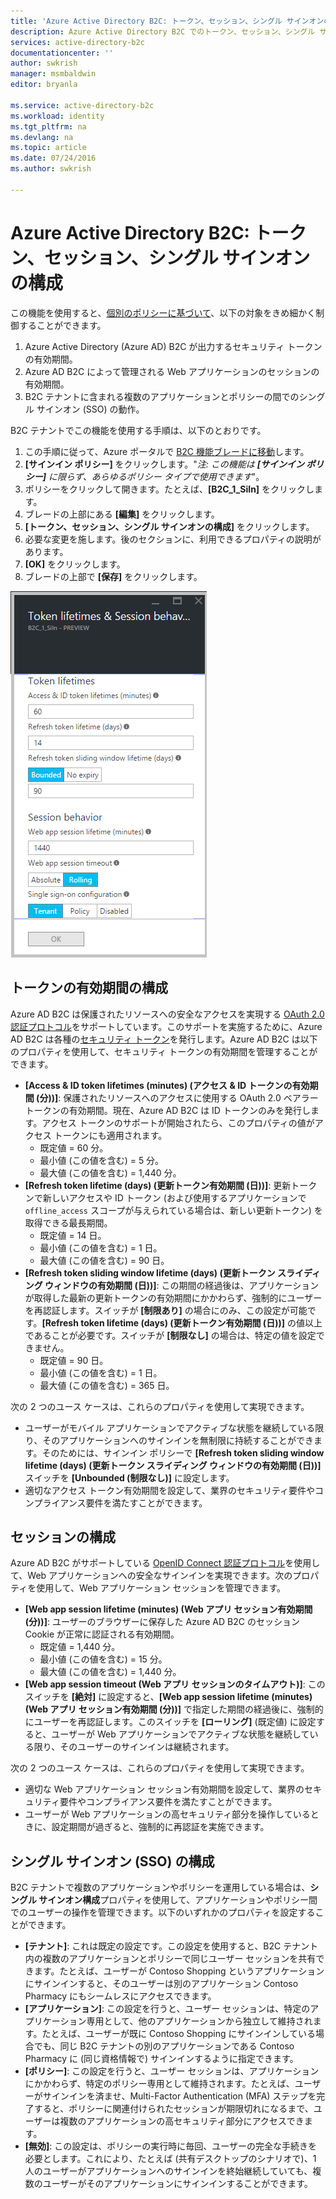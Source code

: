 ```yaml
---
title: 'Azure Active Directory B2C: トークン、セッション、シングル サインオンの構成 | Microsoft Docs'
description: Azure Active Directory B2C でのトークン、セッション、シングル サインオンの構成
services: active-directory-b2c
documentationcenter: ''
author: swkrish
manager: msmbaldwin
editor: bryanla

ms.service: active-directory-b2c
ms.workload: identity
ms.tgt_pltfrm: na
ms.devlang: na
ms.topic: article
ms.date: 07/24/2016
ms.author: swkrish

---
```

# Azure Active Directory B2C: トークン、セッション、シングル サインオンの構成
この機能を使用すると、[個別のポリシーに基づいて](active-directory-b2c-reference-policies.md)、以下の対象をきめ細かく制御することができます。

1. Azure Active Directory (Azure AD) B2C が出力するセキュリティ トークンの有効期間。
2. Azure AD B2C によって管理される Web アプリケーションのセッションの有効期間。
3. B2C テナントに含まれる複数のアプリケーションとポリシーの間でのシングル サインオン (SSO) の動作。

B2C テナントでこの機能を使用する手順は、以下のとおりです。

1. この手順に従って、Azure ポータルで [B2C 機能ブレードに移動](active-directory-b2c-app-registration.md#navigate-to-the-b2c-features-blade)します。
2. **[サインイン ポリシー]** をクリックします。"*注: この機能は **[サインイン ポリシー]** に限らず、あらゆるポリシー タイプで使用できます*"。
3. ポリシーをクリックして開きます。たとえば、**[B2C\_1\_SiIn]** をクリックします。
4. ブレードの上部にある **[編集]** をクリックします。
5. **[トークン、セッション、シングル サインオンの構成]** をクリックします。
6. 必要な変更を施します。後のセクションに、利用できるプロパティの説明があります。
7. **[OK]** をクリックします。
8. ブレードの上部で **[保存]** をクリックします。

![Screenshot of token, session and single sign-on config](./media/active-directory-b2c-token-session-sso/token-session-sso.png)

## トークンの有効期間の構成
Azure AD B2C は保護されたリソースへの安全なアクセスを実現する [OAuth 2.0 認証プロトコル](active-directory-b2c-reference-protocols.md)をサポートしています。このサポートを実施するために、Azure AD B2C は各種の[セキュリティ トークン](active-directory-b2c-reference-tokens.md)を発行します。Azure AD B2C は以下のプロパティを使用して、セキュリティ トークンの有効期間を管理することができます。

* **[Access & ID token lifetimes (minutes) (アクセス & ID トークンの有効期間 (分))]**: 保護されたリソースへのアクセスに使用する OAuth 2.0 ベアラー トークンの有効期間。現在、Azure AD B2C は ID トークンのみを発行します。アクセス トークンのサポートが開始されたら、このプロパティの値がアクセス トークンにも適用されます。
  * 既定値 = 60 分。
  * 最小値 (この値を含む) = 5 分。
  * 最大値 (この値を含む) = 1,440 分。
* **[Refresh token lifetime (days) (更新トークン有効期間 (日))]**: 更新トークンで新しいアクセスや ID トークン (および使用するアプリケーションで `offline_access` スコープが与えられている場合は、新しい更新トークン) を取得できる最長期間。
  * 既定値 = 14 日。
  * 最小値 (この値を含む) = 1 日。
  * 最大値 (この値を含む) = 90 日。
* **[Refresh token sliding window lifetime (days) (更新トークン スライディング ウィンドウの有効期間 (日))]**: この期間の経過後は、アプリケーションが取得した最新の更新トークンの有効期間にかかわらず、強制的にユーザーを再認証します。スイッチが **[制限あり]** の場合にのみ、この設定が可能です。**[Refresh token lifetime (days) (更新トークン有効期間 (日))]** の値以上であることが必要です。スイッチが **[制限なし]** の場合は、特定の値を設定できません。
  * 既定値 = 90 日。
  * 最小値 (この値を含む) = 1 日。
  * 最大値 (この値を含む) = 365 日。

次の 2 つのユース ケースは、これらのプロパティを使用して実現できます。

* ユーザーがモバイル アプリケーションでアクティブな状態を継続している限り、そのアプリケーションへのサインインを無制限に持続することができます。そのためには、サインイン ポリシーで **[Refresh token sliding window lifetime (days) (更新トークン スライディング ウィンドウの有効期間 (日))]** スイッチを **[Unbounded (制限なし)]** に設定します。
* 適切なアクセス トークン有効期間を設定して、業界のセキュリティ要件やコンプライアンス要件を満たすことができます。

## セッションの構成
Azure AD B2C がサポートしている [OpenID Connect 認証プロトコル](active-directory-b2c-reference-oidc.md)を使用して、Web アプリケーションへの安全なサインインを実現できます。次のプロパティを使用して、Web アプリケーション セッションを管理できます。

* **[Web app session lifetime (minutes) (Web アプリ セッション有効期間 (分))]**: ユーザーのブラウザーに保存した Azure AD B2C のセッション Cookie が正常に認証される有効期間。
  * 既定値 = 1,440 分。
  * 最小値 (この値を含む) = 15 分。
  * 最大値 (この値を含む) = 1,440 分。
* **[Web app session timeout (Web アプリ セッションのタイムアウト)]**: このスイッチを **[絶対]** に設定すると、**[Web app session lifetime (minutes) (Web アプリ セッション有効期間 (分))]** で指定した期間の経過後に、強制的にユーザーを再認証します。このスイッチを **[ローリング]** (既定値) に設定すると、ユーザーが Web アプリケーションでアクティブな状態を継続している限り、そのユーザーのサインインは継続されます。

次の 2 つのユース ケースは、これらのプロパティを使用して実現できます。

* 適切な Web アプリケーション セッション有効期間を設定して、業界のセキュリティ要件やコンプライアンス要件を満たすことができます。
* ユーザーが Web アプリケーションの高セキュリティ部分を操作しているときに、設定期間が過ぎると、強制的に再認証を実施できます。

## シングル サインオン (SSO) の構成
B2C テナントで複数のアプリケーションやポリシーを運用している場合は、**シングル サインオン構成**プロパティを使用して、アプリケーションやポリシー間でのユーザーの操作を管理できます。以下のいずれかのプロパティを設定することができます。

* **[テナント]**: これは既定の設定です。この設定を使用すると、B2C テナント内の複数のアプリケーションとポリシーで同じユーザー セッションを共有できます。たとえば、ユーザーが Contoso Shopping というアプリケーションにサインインすると、そのユーザーは別のアプリケーション Contoso Pharmacy にもシームレスにアクセスできます。
* **[アプリケーション]**: この設定を行うと、ユーザー セッションは、特定のアプリケーション専用として、他のアプリケーションから独立して維持されます。たとえば、ユーザーが既に Contoso Shopping にサインインしている場合でも、同じ B2C テナントの別のアプリケーションである Contoso Pharmacy に (同じ資格情報で) サインインするように指定できます。
* **[ポリシー]**: この設定を行うと、ユーザー セッションは、アプリケーションにかかわらず、特定のポリシー専用として維持されます。たとえば、ユーザーがサインインを済ませ、Multi-Factor Authentication (MFA) ステップを完了すると、ポリシーに関連付けられたセッションが期限切れになるまで、ユーザーは複数のアプリケーションの高セキュリティ部分にアクセスできます。
* **[無効]**: この設定は、ポリシーの実行時に毎回、ユーザーの完全な手続きを必要とします。これにより、たとえば (共有デスクトップのシナリオで)、1 人のユーザーがアプリケーションへのサインインを終始継続していても、複数のユーザーがそのアプリケーションにサインインすることができます。

<!---HONumber=AcomDC_0727_2016-->